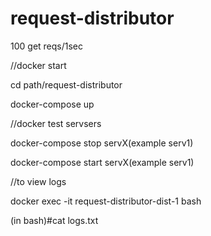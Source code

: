 # request-distributor

100 get reqs/1sec

//docker start

cd path/request-distributor

docker-compose up

//docker test servsers

docker-compose stop servX(example serv1) 

docker-compose start servX(example serv1) 

//to view logs

docker exec -it request-distributor-dist-1 bash

(in bash)#cat logs.txt


